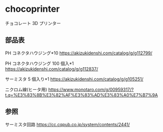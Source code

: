 # chocoprinter

チョコレート 3D プリンター

## 部品表

PH コネクタハウジング\*10 https://akizukidenshi.com/catalog/g/g112799/

PH コネクタハウジング 100 個入\*1 https://akizukidenshi.com/catalog/g/g112837/

サーミスタ 5 個入り\*1 https://akizukidenshi.com/catalog/g/g105251/

ニクロム線(ヒータ用) https://www.monotaro.com/g/00959317/?t.q=%E3%83%8B%E3%82%AF%E3%83%AD%E3%83%A0%E7%B7%9A

## 参照

サーミスタ回路 https://cc.cqpub.co.jp/system/contents/2441/
